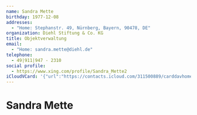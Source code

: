 ```yaml
---
name: Sandra Mette
birthday: 1977-12-08
addresses:
  - "Home: Stephanstr. 49, Nürnberg, Bayern, 90478, DE"
organization: Diehl Stiftung & Co. KG
title: Objektverwaltung
email:
  - "Home: sandra.mette@diehl.de"
telephone:
  - 49|911|947 - 2310
social profile:
  - https://www.xing.com/profile/Sandra_Mette2
iCloudVCard: '{"url":"https://contacts.icloud.com/311500889/carddavhome/card/NjQ1OGYxMzYtYjEwMS00MzQzLTlhNzgtMGZhODMwNDM3NDdl.vcf","etag":"\"kmfhd5aw\"","data":"BEGIN:VCARD\r\nVERSION:3.0\r\nFN:\r\nN:Mette;Sandra;;;\r\nUID:6458f136-b101-4343-9a78-0fa83043747e\r\nBDAY;VALUE=date:1977-12-08\r\nADR;TYPE=HOME:;;Stephanstr. 49;Nürnberg;Bayern;90478;DE;\r\nWP1.X-ABLABEL:Work\r\nWP2.X-ABLABEL:Work\r\nWP3.X-ABLABEL:Work\r\nitem0.X-ABLABEL:xing\r\nPRODID:ez-vcard 0.9.13-fc\r\nREV:2025-04-03T22:11:41Z\r\nORG:Diehl Stiftung & Co. KG;\r\nTITLE:Objektverwaltung\r\nEMAIL;TYPE=HOME:sandra.mette@diehl.de\r\nPHOTO;VALUE=uri:https://gateway.icloud.com/contacts/311500889/ck/card/6ccfa\r\n 1ecaedbbe9b7b4ea02638825bb9\r\nTEL:49|911|947 - 2310\r\nitem0.X-SOCIALPROFILE;X-USER=Sandra_Mette2:https://www.xing.com/profile/San\r\n dra_Mette2\r\nEND:VCARD"}'
---
```

# Sandra Mette
